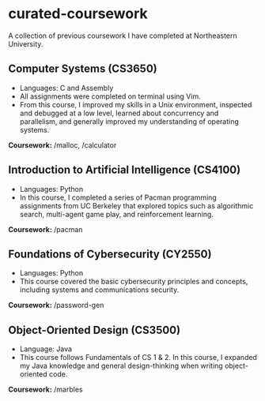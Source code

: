 # curated-coursework

A collection of previous coursework I have completed at Northeastern University. 

## Computer Systems (CS3650) 
- Languages: C and Assembly 
- All assignments were completed on terminal using Vim. 
- From this course, I improved my skills in a Unix environment, inspected and debugged at a low level, learned about concurrency and parallelism, and generally improved my understanding of operating systems. 

**Coursework:** /malloc, /calculator

## Introduction to Artificial Intelligence (CS4100) 
- Languages: Python 
- In this course, I completed a series of Pacman programming assignments from UC Berkeley that explored topics such as algorithmic search, multi-agent game play, and reinforcement learning. 

**Coursework:** /pacman 

## Foundations of Cybersecurity (CY2550) 
- Languages: Python 
- This course covered the basic cybersecurity principles and concepts, including systems and communications security.

**Coursework:** /password-gen

## Object-Oriented Design (CS3500)
- Language: Java 
- This course follows Fundamentals of CS 1 & 2. In this course, I expanded my Java knowledge and general design-thinking when writing object-oriented code. 

**Coursework:** /marbles
